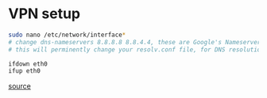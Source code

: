 # VPN setup
```bash
sudo nano /etc/network/interface*
# change dns-nameservers 8.8.8.8 8.8.4.4, these are Google's Nameservers 
# this will perminently change your resolv.conf file, for DNS resolution

ifdown eth0
ifup eth0
```

[source](http://askubuntu.com/questions/201603/should-i-edit-my-resolv-conf-file-to-fix-wrong-dns-problem)
